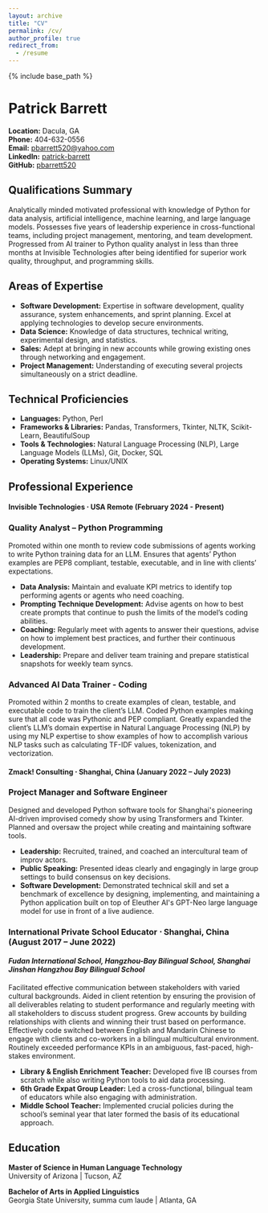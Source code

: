 ```yaml
---
layout: archive
title: "CV"
permalink: /cv/
author_profile: true
redirect_from:
  - /resume
---
```


{% include base_path %}

# Patrick Barrett

**Location:** Dacula, GA  
**Phone:** 404-632-0556  
**Email:** [pbarrett520@yahoo.com](mailto:pbarrett520@yahoo.com)  
**LinkedIn:** [patrick-barrett](https://www.linkedin.com/in/patrick-barrett-94775023a/)  
**GitHub:** [pbarrett520](https://github.com/pbarrett520)

## Qualifications Summary
Analytically minded motivated professional with knowledge of Python for data analysis, artificial intelligence, machine learning, and large language models. Possesses five years of leadership experience in cross-functional teams, including project management, mentoring, and team development. Progressed from AI trainer to Python quality analyst in less than three months at Invisible Technologies after being identified for superior work quality, throughput, and programming skills.

## Areas of Expertise
- **Software Development:** Expertise in software development, quality assurance, system enhancements, and sprint planning. Excel at applying technologies to develop secure environments.
- **Data Science:** Knowledge of data structures, technical writing, experimental design, and statistics.
- **Sales:** Adept at bringing in new accounts while growing existing ones through networking and engagement.
- **Project Management:** Understanding of executing several projects simultaneously on a strict deadline.

## Technical Proficiencies
- **Languages:** Python, Perl
- **Frameworks & Libraries:** Pandas, Transformers, Tkinter, NLTK, Scikit-Learn, BeautifulSoup
- **Tools & Technologies:** Natural Language Processing (NLP), Large Language Models (LLMs), Git, Docker, SQL
- **Operating Systems:** Linux/UNIX

## Professional Experience

#### Invisible Technologies ⋅ USA Remote (February 2024 - Present)
### Quality Analyst – Python Programming
Promoted within one month to review code submissions of agents working to write Python training data for an LLM. Ensures that agents’ Python examples are PEP8 compliant, testable, executable, and in line with clients’ expectations.
- **Data Analysis:** Maintain and evaluate KPI metrics to identify top performing agents or agents who need coaching.
- **Prompting Technique Development:** Advise agents on how to best create prompts that continue to push the limits of the model’s coding abilities.
- **Coaching:** Regularly meet with agents to answer their questions, advise on how to implement best practices, and further their continuous development.
- **Leadership:** Prepare and deliver team training and prepare statistical snapshots for weekly team syncs.

### Advanced AI Data Trainer - Coding
Promoted within 2 months to create examples of clean, testable, and executable code to train the client’s LLM. Coded Python examples making sure that all code was Pythonic and PEP compliant. Greatly expanded the client’s LLM’s domain expertise in Natural Language Processing (NLP) by using my NLP expertise to show examples of how to accomplish various NLP tasks such as calculating TF-IDF values, tokenization, and vectorization.

#### Zmack! Consulting ⋅ Shanghai, China (January 2022 – July 2023)
### Project Manager and Software Engineer
Designed and developed Python software tools for Shanghai's pioneering AI-driven improvised comedy show by using Transformers and Tkinter. Planned and oversaw the project while creating and maintaining software tools.
- **Leadership:** Recruited, trained, and coached an intercultural team of improv actors.
- **Public Speaking:** Presented ideas clearly and engagingly in large group settings to build consensus on key decisions.
- **Software Development:** Demonstrated technical skill and set a benchmark of excellence by designing, implementing, and maintaining a Python application built on top of Eleuther AI's GPT-Neo large language model for use in front of a live audience.

### International Private School Educator ⋅ Shanghai, China (August 2017 – June 2022)
#### *Fudan International School, Hangzhou-Bay Bilingual School, Shanghai Jinshan Hangzhou Bay Bilingual School*
Facilitated effective communication between stakeholders with varied cultural backgrounds. Aided in client retention by ensuring the provision of all deliverables relating to student performance and regularly meeting with all stakeholders to discuss student progress. Grew accounts by building relationships with clients and winning their trust based on performance. Effectively code switched between English and Mandarin Chinese to engage with clients and co-workers in a bilingual multicultural environment. Routinely exceeded performance KPIs in an ambiguous, fast-paced, high-stakes environment.
- **Library & English Enrichment Teacher:** Developed five IB courses from scratch while also writing Python tools to aid data processing.
- **6th Grade Expat Group Leader:** Led a cross-functional, bilingual team of educators while also engaging with administration.
- **Middle School Teacher:** Implemented crucial policies during the school’s seminal year that later formed the basis of its educational approach.

## Education

**Master of Science in Human Language Technology**  
University of Arizona | Tucson, AZ

**Bachelor of Arts in Applied Linguistics**  
Georgia State University, summa cum laude | Atlanta, GA
